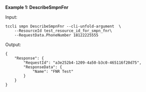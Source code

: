 **Example 1: DescribeSmpnFnr**



Input: 

```
tccli smpn DescribeSmpnFnr --cli-unfold-argument  \
    --ResourceId test_resource_id_for_smpn_fnr\
    --RequestData.PhoneNumber 18122225555
```

Output: 
```
{
    "Response": {
        "RequestId": "a3e252b4-1209-4a50-b3c0-465116f20d75",
        "ResponseData": {
            "Name": "FNR Test"
        }
    }
}
```

